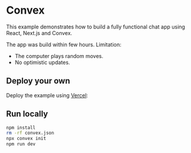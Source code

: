 # Convex

This example demonstrates how to build a fully functional chat app using React, Next.js and Convex.

The app was build within few hours. Limitation:
* The computer plays random moves.
* No optimistic updates.

## Deploy your own

Deploy the example using [Vercel](https://vercel.com?utm_source=github&utm_medium=readme&utm_campaign=next-example):

## Run locally

```bash
npm install
rm -rf convex.json
npx convex init
npm run dev
```
